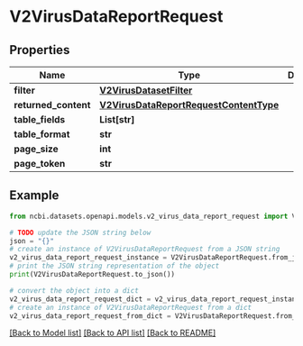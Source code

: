 # V2VirusDataReportRequest


## Properties

Name | Type | Description | Notes
------------ | ------------- | ------------- | -------------
**filter** | [**V2VirusDatasetFilter**](V2VirusDatasetFilter.md) |  | [optional] 
**returned_content** | [**V2VirusDataReportRequestContentType**](V2VirusDataReportRequestContentType.md) |  | [optional] 
**table_fields** | **List[str]** |  | [optional] 
**table_format** | **str** |  | [optional] 
**page_size** | **int** |  | [optional] 
**page_token** | **str** |  | [optional] 

## Example

```python
from ncbi.datasets.openapi.models.v2_virus_data_report_request import V2VirusDataReportRequest

# TODO update the JSON string below
json = "{}"
# create an instance of V2VirusDataReportRequest from a JSON string
v2_virus_data_report_request_instance = V2VirusDataReportRequest.from_json(json)
# print the JSON string representation of the object
print(V2VirusDataReportRequest.to_json())

# convert the object into a dict
v2_virus_data_report_request_dict = v2_virus_data_report_request_instance.to_dict()
# create an instance of V2VirusDataReportRequest from a dict
v2_virus_data_report_request_from_dict = V2VirusDataReportRequest.from_dict(v2_virus_data_report_request_dict)
```
[[Back to Model list]](../README.md#documentation-for-models) [[Back to API list]](../README.md#documentation-for-api-endpoints) [[Back to README]](../README.md)


